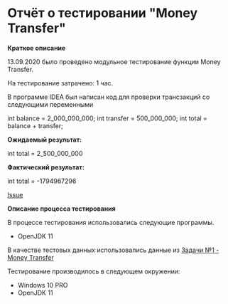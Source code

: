# Отчёт о тестировании "Money Transfer"

**Краткое описание**

13.09.2020 было проведено модульное тестирование функции Money Transfer.

На тестирование затрачено: 1 час.

В программе IDEA был написан код для проверки трансзакций со следующими переменными 

int balance = 2_000_000_000;
int transfer = 500_000_000;
int total = balance + transfer;

**Ожидаемый результат:**

int total = 2_500_000_000

**Фактический результат:**

int total = -1794967296

[Issue](https://github.com/AndreyShitikoff/Money-Transfer/issues/1)

**Описание процесса тестирования**

В процессе тестирования использовались следующие программы.

* OpenJDK 11

В качестве тестовых данных использовались данные из  [Задачи №1 - Money Transfer](https://github.com/netology-code/javaqa-homeworks/tree/master/programming)


Тестирование производилось в следующем окружении:

* Windows 10 PRO
* OpenJDK 11